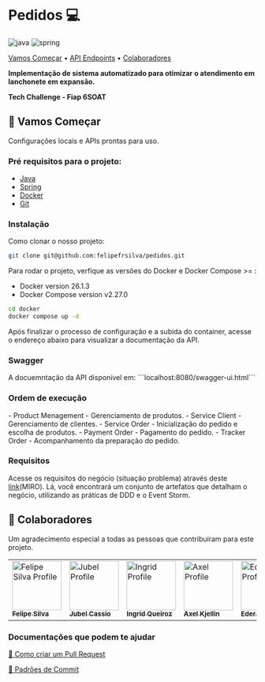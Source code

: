 
[JAVA_BADGE]:https://img.shields.io/badge/java-%23ED8B00.svg?style=for-the-badge&logo=openjdk&logoColor=white
[SPRING_BADGE]: https://img.shields.io/badge/spring-%236DB33F.svg?style=for-the-badge&logo=spring&logoColor=white

<h1 center="center" style="font-weight: bold;">Pedidos 💻</h1>

![java][JAVA_BADGE]
![spring][SPRING_BADGE]

<p center="center">
 <a href="#started">Vamos Começar</a> • 
  <a href="#routes">API Endpoints</a> •
 <a href="#colab">Colaboradores</a>
</p>

<p center="center">
  <b>Implementação de sistema automatizado para otimizar o atendimento em lanchonete em expansão.</b>
</p>

<b>Tech Challenge - Fiap 6SOAT</b>

<h2 id="started">🚀 Vamos Começar</h2>

Configurações locais e APIs prontas para uso.

<h3>Pré requisitos para o projeto:</h3>

- [Java](https://github.com/)
- [Spring](https://github.com/)
- [Docker](https://github.com/)
- [Git](https://github.com)

<h3>Instalação</h3>

Como clonar o nosso projeto:

```bash
git clone git@github.com:felipefrsilva/pedidos.git
```

Para rodar o projeto, verfique as versões do Docker e Docker Compose >= :
- Docker version 26.1.3
- Docker Compose version v2.27.0


```bash
cd docker
docker compose up -d
```
Após finalizar o processo de configuração e a subida do container, acesse o endereço abaixo para visualizar a documentação da API.
<h3>Swagger</h3>
A docuemntação da API disponível em:
```localhost:8080/swagger-ui.html```

<h3>Ordem de execução</h3>
- Product Menagement - Gerenciamento de produtos.
- Service Client - Gerenciamento de clientes.
- Service Order - Inicialização do pedido e escolha de produtos.
- Payment Order - Pagamento do pedido.
- Tracker Order - Acompanhamento da preparação do pedido.

<h3>Requisitos</h3>
Acesse os requisitos do negócio (situação problema) através deste <a href="https://miro.com/app/board/uXjVMK9tIRA=/?share_link_id=369503759541">link</a>(MIRO).
Lá, você encontrará um conjunto de artefatos que detalham o negócio, utilizando as práticas de DDD e o Event Storm.

<h2 id="colab">🤝 Colaboradores</h2>

Um agradecimento especial a todas as pessoas que contribuíram para este projeto.

<table>
  <tr>
    <td center="center">
      <a href="#">
        <img  src="https://avatars.githubusercontent.com/u/85134851?v=4" width="100px; " alt="Felipe Silva Profile"/><br>
        <sub>
          <b>Felipe Silva</b>
        </sub>
      </a>
    </td>
    <td center="center">
      <a href="#">
        <img src="https://avatars.githubusercontent.com/u/12815292?v=4" width="100px;" alt="Jubel Profile"/><br>
        <sub>
          <b>Jubel Cassio</b>
        </sub>
      </a>
    </td>
    <td center="center">
      <a href="#">
        <img src="https://avatars.githubusercontent.com/u/77970318?v=4" width="100px;" alt="Ingrid Profile"/><br>
        <sub>
          <b>Ingrid Queiroz</b>
        </sub>
      </a>
    </td>
   <td center="center">
      <a href="#">
        <img src="https://avatars.githubusercontent.com/u/128048923?v=4" width="100px;" alt="Axel Profile"/><br>
        <sub>
          <b>Axel Kjellin</b>
        </sub>
      </a>
    </td>
    <td center="center">
      <a href="#">
        <img src="https://avatars.githubusercontent.com/u/15820028?v=4" width="100px;" alt="Eder Profile"/><br>
        <sub>
          <b>Eder Brito</b>
        </sub>
      </a>
    </td>
  </tr>
</table>

<h3>Documentações que podem te ajudar</h3>

[📝 Como criar um Pull Request](https://www.atlassian.com/br/git/tutorials/making-a-pull-request)

[💾 Padrões de Commit](https://gist.github.com/joshbuchea/6f47e86d2510bce28f8e7f42ae84c716)